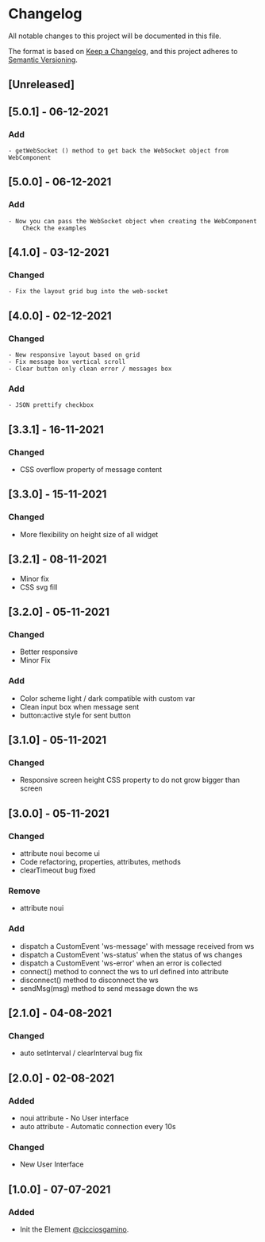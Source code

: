 # Changelog
All notable changes to this project will be documented in this file.

The format is based on [Keep a Changelog](https://keepachangelog.com/en/1.0.0/),
and this project adheres to [Semantic Versioning](https://semver.org/spec/v2.0.0.html).

## [Unreleased]

## [5.0.1] - 06-12-2021

### Add
	- getWebSocket () method to get back the WebSocket object from WebComponent

## [5.0.0] - 06-12-2021

### Add
	- Now you can pass the WebSocket object when creating the WebComponent
		Check the examples

## [4.1.0] - 03-12-2021

### Changed
	- Fix the layout grid bug into the web-socket

## [4.0.0] - 02-12-2021
### Changed
	- New responsive layout based on grid
	- Fix message box vertical scroll
	- Clear button only clean error / messages box

### Add
	- JSON prettify checkbox

## [3.3.1] - 16-11-2021
### Changed
  - CSS overflow property of message content

## [3.3.0] - 15-11-2021
### Changed
  - More flexibility on height size of all widget

## [3.2.1] - 08-11-2021
  - Minor fix
  - CSS svg fill

## [3.2.0] - 05-11-2021
### Changed
  - Better responsive
  - Minor Fix

### Add
  - Color scheme light / dark compatible with custom var
  - Clean input box when message sent
  - button:active style for sent button

## [3.1.0] - 05-11-2021
### Changed
  - Responsive screen height CSS property to do not grow bigger than screen

## [3.0.0] - 05-11-2021
### Changed
  - attribute noui become ui
  - Code refactoring, properties, attributes, methods
  - clearTimeout bug fixed

### Remove
  - attribute noui

### Add
  - dispatch a CustomEvent 'ws-message' with message received from ws
  - dispatch a CustomEvent 'ws-status'  when the status of ws changes
  - dispatch a CustomEvent 'ws-error' when an error is collected
  - connect() method to connect the ws to url defined into attribute
  - disconnect() method to disconnect the ws
  - sendMsg(msg) method to send message down the ws

## [2.1.0] - 04-08-2021
### Changed
  - auto setInterval / clearInterval bug fix

## [2.0.0] - 02-08-2021
### Added
  - noui attribute - No User interface
  - auto attribute - Automatic connection every 10s

### Changed
  - New User Interface

## [1.0.0] - 07-07-2021
### Added
  - Init the Element  [@cicciosgamino](https://github.com/CICCIOSGAMINO).